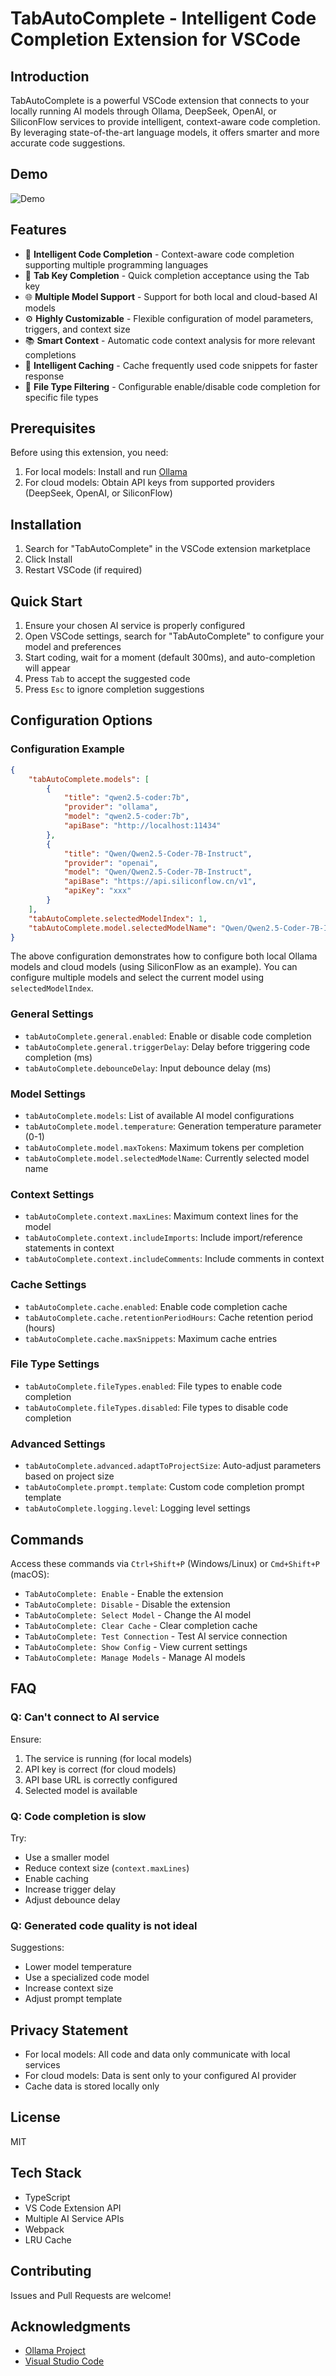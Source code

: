 # TabAutoComplete - Intelligent Code Completion Extension for VSCode

## Introduction

TabAutoComplete is a powerful VSCode extension that connects to your locally running AI models through Ollama, DeepSeek, OpenAI, or SiliconFlow services to provide intelligent, context-aware code completion. By leveraging state-of-the-art language models, it offers smarter and more accurate code suggestions.

## Demo

![Demo](images/show.gif)

## Features

- 🚀 **Intelligent Code Completion** - Context-aware code completion supporting multiple programming languages
- 🔄 **Tab Key Completion** - Quick completion acceptance using the Tab key
- 🌐 **Multiple Model Support** - Support for both local and cloud-based AI models
- ⚙️ **Highly Customizable** - Flexible configuration of model parameters, triggers, and context size
- 📚 **Smart Context** - Automatic code context analysis for more relevant completions
- 💾 **Intelligent Caching** - Cache frequently used code snippets for faster response
- 🎯 **File Type Filtering** - Configurable enable/disable code completion for specific file types

## Prerequisites

Before using this extension, you need:

1. For local models: Install and run [Ollama](https://github.com/ollama/ollama)
2. For cloud models: Obtain API keys from supported providers (DeepSeek, OpenAI, or SiliconFlow)

## Installation

1. Search for "TabAutoComplete" in the VSCode extension marketplace
2. Click Install
3. Restart VSCode (if required)

## Quick Start

1. Ensure your chosen AI service is properly configured
2. Open VSCode settings, search for "TabAutoComplete" to configure your model and preferences
3. Start coding, wait for a moment (default 300ms), and auto-completion will appear
4. Press `Tab` to accept the suggested code
5. Press `Esc` to ignore completion suggestions

## Configuration Options

### Configuration Example

```json
{
    "tabAutoComplete.models": [
        {
            "title": "qwen2.5-coder:7b",
            "provider": "ollama",
            "model": "qwen2.5-coder:7b",
            "apiBase": "http://localhost:11434"
        },
        {
            "title": "Qwen/Qwen2.5-Coder-7B-Instruct",
            "provider": "openai",
            "model": "Qwen/Qwen2.5-Coder-7B-Instruct",
            "apiBase": "https://api.siliconflow.cn/v1",
            "apiKey": "xxx"
        }
    ],
    "tabAutoComplete.selectedModelIndex": 1,
    "tabAutoComplete.model.selectedModelName": "Qwen/Qwen2.5-Coder-7B-Instruct"
}
```

The above configuration demonstrates how to configure both local Ollama models and cloud models (using SiliconFlow as an example). You can configure multiple models and select the current model using `selectedModelIndex`.

### General Settings

- `tabAutoComplete.general.enabled`: Enable or disable code completion
- `tabAutoComplete.general.triggerDelay`: Delay before triggering code completion (ms)
- `tabAutoComplete.debounceDelay`: Input debounce delay (ms)

### Model Settings

- `tabAutoComplete.models`: List of available AI model configurations
- `tabAutoComplete.model.temperature`: Generation temperature parameter (0-1)
- `tabAutoComplete.model.maxTokens`: Maximum tokens per completion
- `tabAutoComplete.model.selectedModelName`: Currently selected model name

### Context Settings

- `tabAutoComplete.context.maxLines`: Maximum context lines for the model
- `tabAutoComplete.context.includeImports`: Include import/reference statements in context
- `tabAutoComplete.context.includeComments`: Include comments in context

### Cache Settings

- `tabAutoComplete.cache.enabled`: Enable code completion cache
- `tabAutoComplete.cache.retentionPeriodHours`: Cache retention period (hours)
- `tabAutoComplete.cache.maxSnippets`: Maximum cache entries

### File Type Settings

- `tabAutoComplete.fileTypes.enabled`: File types to enable code completion
- `tabAutoComplete.fileTypes.disabled`: File types to disable code completion

### Advanced Settings

- `tabAutoComplete.advanced.adaptToProjectSize`: Auto-adjust parameters based on project size
- `tabAutoComplete.prompt.template`: Custom code completion prompt template
- `tabAutoComplete.logging.level`: Logging level settings

## Commands

Access these commands via `Ctrl+Shift+P` (Windows/Linux) or `Cmd+Shift+P` (macOS):

- `TabAutoComplete: Enable` - Enable the extension
- `TabAutoComplete: Disable` - Disable the extension
- `TabAutoComplete: Select Model` - Change the AI model
- `TabAutoComplete: Clear Cache` - Clear completion cache
- `TabAutoComplete: Test Connection` - Test AI service connection
- `TabAutoComplete: Show Config` - View current settings
- `TabAutoComplete: Manage Models` - Manage AI models

## FAQ

### Q: Can't connect to AI service

Ensure:
1. The service is running (for local models)
2. API key is correct (for cloud models)
3. API base URL is correctly configured
4. Selected model is available

### Q: Code completion is slow

Try:
- Use a smaller model
- Reduce context size (`context.maxLines`)
- Enable caching
- Increase trigger delay
- Adjust debounce delay

### Q: Generated code quality is not ideal

Suggestions:
- Lower model temperature
- Use a specialized code model
- Increase context size
- Adjust prompt template

## Privacy Statement

- For local models: All code and data only communicate with local services
- For cloud models: Data is sent only to your configured AI provider
- Cache data is stored locally only

## License

MIT

## Tech Stack

- TypeScript
- VS Code Extension API
- Multiple AI Service APIs
- Webpack
- LRU Cache

## Contributing

Issues and Pull Requests are welcome!

## Acknowledgments

- [Ollama Project](https://github.com/ollama/ollama)
- [Visual Studio Code](https://github.com/microsoft/vscode) 
